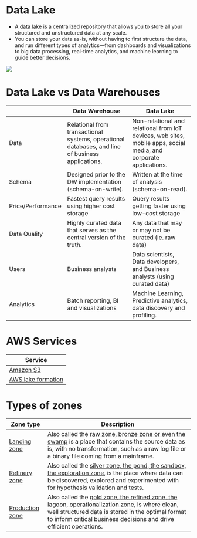 # Data Lake
- A [data lake](https://aws.amazon.com/big-data/datalakes-and-analytics/what-is-a-data-lake/) is a centralized repository that allows you to store all your structured and unstructured data at any scale. 
- You can store your data as-is, without having to first structure the data, and run different types of analytics—from dashboards and visualizations to big data processing, real-time analytics, and machine learning to guide better decisions.

![](https://d1.awsstatic.com/AWS_Analytics_2021_LakeHouse.337c5d294eae24fe954c1d2e93fcda03233dfba4.png)

# Data Lake vs Data Warehouses

|                   | Data Warehouse                                                                                   | Data Lake                                                                                                         |
|-------------------|--------------------------------------------------------------------------------------------------|-------------------------------------------------------------------------------------------------------------------|
| Data              | Relational from transactional systems, operational databases, and line of business applications. | Non-relational and relational from IoT devices, web sites, mobile apps, social media, and corporate applications. |
| Schema            | Designed prior to the DW implementation (schema-on-write).                                       | Written at the time of analysis (schema-on-read).                                                                 |
| Price/Performance | Fastest query results using higher cost storage                                                  | Query results getting faster using low-cost storage                                                               |
| Data Quality      | Highly curated data that serves as the central version of the truth.                             | Any data that may or may not be curated (ie. raw data)                                                            |
| Users             | Business analysts                                                                                | Data scientists, Data developers, and Business analysts (using curated data)                                      |
| Analytics         | Batch reporting, BI and visualizations                                                           | Machine Learning, Predictive analytics, data discovery and profiling.                                             |

# AWS Services

| Service                                                                                         |
|-------------------------------------------------------------------------------------------------|
| [Amazon S3](../../../2_AWSComponents/7_StorageServices/3_ObjectStorageS3/Readme.md) |
| [AWS lake formation](../../../2_AWSComponents/10_BigDataComponents/DataLakes/AWSLakeFormation.md)         |

# Types of zones

| Zone type                                                                                                        | Description                                                                                                                                                                                                                                                                                                                   |
|------------------------------------------------------------------------------------------------------------------|-------------------------------------------------------------------------------------------------------------------------------------------------------------------------------------------------------------------------------------------------------------------------------------------------------------------------------|
| [Landing zone](https://www.trifacta.com/blog/from-raw-to-refined-the-staging-areas-of-your-data-lake-part-1/)    | Also called the [raw zone, bronze zone or even the swamp](https://www.trifacta.com/blog/from-raw-to-refined-the-staging-areas-of-your-data-lake-part-1/) is a place that contains the source data as is, with no transformation, such as a raw log file or a binary file coming from a mainframe.                             |
| [Refinery zone](https://www.trifacta.com/blog/from-raw-to-refined-the-staging-areas-of-your-data-lake-part-1/)   | Also called the [silver zone, the pond, the sandbox, the exploration zone](https://www.trifacta.com/blog/from-raw-to-refined-the-staging-areas-of-your-data-lake-part-1/), is the place where data can be discovered, explored and experimented with for hypothesis validation and tests.                                     |
| [Production zone](https://www.trifacta.com/blog/from-raw-to-refined-the-staging-areas-of-your-data-lake-part-1/) | Also called the [gold zone, the refined zone, the lagoon, operationalization zone](https://www.trifacta.com/blog/from-raw-to-refined-the-staging-areas-of-your-data-lake-part-1/), is where clean, well structured data is stored in the optimal format to inform critical business decisions and drive efficient operations. |
